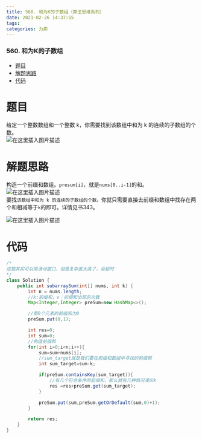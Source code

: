 ```yaml
---
title: 560. 和为K的子数组（算法思维系列）
date: 2021-02-26 14:37:55
tags: 
categories: 力扣
---
```


<!--more-->

### 560\. 和为K的子数组

- [题目](#_2)
- [解题思路](#_7)
- [代码](#_15)

# 题目

给定一个整数数组和一个整数 k，你需要找到该数组中和为 k 的连续的子数组的个数。  
![在这里插入图片描述](https://img-blog.csdnimg.cn/20210226143355398.png?x-oss-process=image/watermark,type_ZmFuZ3poZW5naGVpdGk,shadow_10,text_aHR0cHM6Ly9ibG9nLmNzZG4ubmV0L3FxXzIxMDQwNTU5,size_16,color_FFFFFF,t_70)

# 解题思路

构造一个前缀和数组。`presum[i]`，就是`nums[0..i-1]`的和。  
![在这里插入图片描述](https://img-blog.csdnimg.cn/20210226143446891.png?x-oss-process=image/watermark,type_ZmFuZ3poZW5naGVpdGk,shadow_10,text_aHR0cHM6Ly9ibG9nLmNzZG4ubmV0L3FxXzIxMDQwNTU5,size_16,color_FFFFFF,t_70)  
要找`该数组中和为 k 的连续的子数组的个数。`你就只需要直接去前缀和数组中找存在两个和相减等于`k`的即可。详情见书343。

![在这里插入图片描述](https://img-blog.csdnimg.cn/20210226143855147.png?x-oss-process=image/watermark,type_ZmFuZ3poZW5naGVpdGk,shadow_10,text_aHR0cHM6Ly9ibG9nLmNzZG4ubmV0L3FxXzIxMDQwNTU5,size_16,color_FFFFFF,t_70)

# 代码

```java
/*
这题其实可以用滑动窗口，但是复杂度太高了，会超时
*/
class Solution {
    public int subarraySum(int[] nums, int k) {
        int n = nums.length;
        //k:前缀和，v：前缀和出现的次数
        Map<Integer,Integer> preSum=new HashMap<>();

        //第0个元素的前缀和为0
        preSum.put(0,1);

        int res=0;
        int sum=0;
        //构造前缀和
        for(int i=0;i<n;i++){
            sum=sum+nums[i];
            //sum_target就是我们要在前缀和数组中寻找的前缀和
            int sum_target=sum-k;

            if(preSum.containsKey(sum_target)){
                //有几个符合条件的前缀和，那么就有几种情况凑出k
                res =res+preSum.get(sum_target);
            }

            preSum.put(sum,preSum.getOrDefault(sum,0)+1);
        }

        return res;
    }
}
```